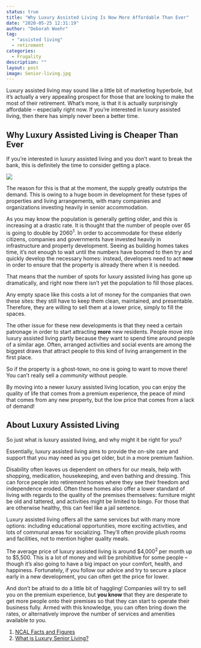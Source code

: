 ```yaml
---
status: true
title: "Why Luxury Assisted Living Is Now More Affordable Than Ever"
date: "2020-05-25 12:31:19"
author: "Deborah Woehr"
tag:
  - "assisted living"
  - retirement
categories:
  - Frugality
description: ""
layout: post
image: Senior-living.jpg
---
```


Luxury assisted living may sound like a little bit of marketing hyperbole, but it’s actually a very appealing prospect for those that are looking to make the most of their retirement. What’s more, is that it is actually surprisingly affordable – especially right now. If you’re interested in luxury assisted living, then there has simply never been a better time.

## Why Luxury Assisted Living is Cheaper Than Ever

If you’re interested in luxury assisted living and you don’t want to break the bank, this is definitely the time to consider getting a place.

![](/posts/Senior-living.jpg)

The reason for this is that at the moment, the supply greatly outstrips the demand. This is owing to a huge boom in development for these types of properties and living arrangements, with many companies and organizations investing heavily in senior accommodation.

As you may know the population is generally getting older, and this is increasing at a drastic rate. It is thought that the number of people over 65 is going to double by 2060<sup>1</sup>. In order to accommodate for these elderly citizens, companies and governments have invested heavily in infrastructure and property development. Seeing as building homes takes time, it’s not enough to wait until the numbers have boomed to then try and quickly develop the necessary homes: instead, developers need to act **now** in order to ensure that the property is already there when it is needed.

That means that the number of spots for luxury assisted living has gone up dramatically, and right now there isn’t yet the population to fill those places.

Any empty space like this costs a lot of money for the companies that own these sites: they still have to keep them clean, maintained, and presentable. Therefore, they are willing to sell them at a lower price, simply to fill the spaces.

The other issue for these new developments is that they need a certain patronage in order to start attracting **more** new residents. People move into luxury assisted living partly because they want to spend time around people of a similar age. Often, arranged activities and social events are among the biggest draws that attract people to this kind of living arrangement in the first place.

So if the property is a ghost-town, no one is going to want to move there! You can’t really sell a _community_ without people.

By moving into a newer luxury assisted living location, you can enjoy the quality of life that comes from a premium experience, the peace of mind that comes from any new property, but the low price that comes from a lack of demand!

## About Luxury Assisted Living

So just what is luxury assisted living, and why might it be right for you?

Essentially, luxury assisted living aims to provide the on-site care and support that you may need as you get older, but in a more premium fashion.

Disability often leaves us dependent on others for our meals, help with shopping, medication, housekeeping, and even bathing and dressing. This can force people into retirement homes where they see their freedom and independence eroded. Often these homes also offer a lower standard of living with regards to the quality of the premises themselves: furniture might be old and tattered, and activities might be limited to bingo. For those that are otherwise healthy, this can feel like a jail sentence.

Luxury assisted living offers all the same services but with many more options: including educational opportunities, more exciting activities, and lots of communal areas for socializing. They’ll often provide plush rooms and facilities, not to mention higher quality meals.

The average price of luxury assisted living is around $4,000<sup>2 </sup>per month up to $5,500. This is a lot of money and will be prohibitive for some people – though it’s also going to have a big impact on your comfort, health, and happiness. Fortunately, if you follow our advice and try to secure a place early in a new development, you can often get the price for lower.

And don’t be afraid to do a little bit of haggling! Companies will try to sell you on the premium experience, but **you know** that they are desperate to get more people onto their premises so that they can start to operate their business fully. Armed with this knowledge, you can often bring down the rates, or alternatively improve the number of services and amenities available to you.

1. [NCAL Facts and Figures](https://www.ahcancal.org/ncal/facts/Pages/default.aspx)
2. [What is Luxury Senior Living?](https://stuffanswered.com/what-is-luxury-senior-living/)
